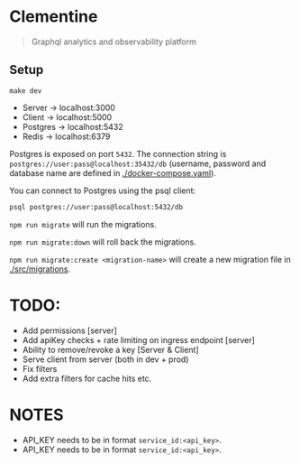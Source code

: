# Clementine

> Graphql analytics and observability platform

## Setup

```
make dev
```

- Server -> localhost:3000
- Client -> localhost:5000
- Postgres -> localhost:5432
- Redis -> localhost:6379

Postgres is exposed on port `5432`. The connection string is `postgres://user:pass@localhost:35432/db` (username, password and database name are defined in [./docker-compose.yaml](./docker-compose.yaml)).

You can connect to Postgres using the psql client:

```sh
psql postgres://user:pass@localhost:5432/db
```

`npm run migrate` will run the migrations.

`npm run migrate:down` will roll back the migrations.

`npm run migrate:create <migration-name>` will create a new migration file in [./src/migrations](./src/migrations).

# TODO:

- Add permissions [server]
- Add apiKey checks + rate limiting on ingress endpoint [server]
- Ability to remove/revoke a key [Server & Client]
- Serve client from server (both in dev + prod)
- Fix filters
- Add extra filters for cache hits etc.

# NOTES

- API_KEY needs to be in format `service_id:<api_key>`.
- API_KEY needs to be in format `service_id:<api_key>`.
